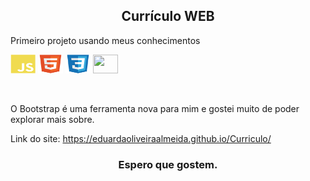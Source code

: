 <div align="center">

  ## Currículo WEB  
  
</div>

Primeiro projeto usando meus conhecimentos
<div style="display: inline_block">
  <img align="center" height="30" width="40" src="https://raw.githubusercontent.com/devicons/devicon/master/icons/javascript/javascript-plain.svg">
  <img align="center" height="30" width="40" src="https://raw.githubusercontent.com/devicons/devicon/master/icons/html5/html5-original.svg">
  <img align="center" height="30" width="40" src="https://raw.githubusercontent.com/devicons/devicon/master/icons/css3/css3-original.svg">
  <img align="center" height="30" width="40" src="https://user-images.githubusercontent.com/108241366/203055118-f31132f8-a1db-4db8-9f8b-0a6c76d41d53.svg">
</div>
<br><br>

O Bootstrap é uma ferramenta nova para mim e gostei muito de poder explorar mais sobre.

Link do site: https://eduardaoliveiraalmeida.github.io/Curriculo/ 

<div align="center">

  ### Espero que gostem.
  
</div>



